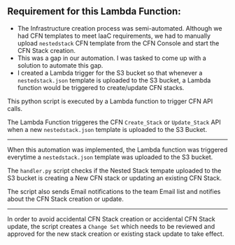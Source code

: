 ## Requirement for this Lambda Function:

- The Infrastructure creation process was semi-automated. Although we had CFN templates to meet IaaC requirements, we had to manually upload `nestedstack` CFN template from the CFN Console and start the CFN Stack creation.
- This was a gap in our automation. I was tasked to come up with a solution to automate this gap. 
- I created a Lambda trigger for the S3 bucket so that whenever a `nestedstack.json` template is uploaded to the S3 bucket, a Lambda function would be triggered to create/update CFN stacks.


This python script is executed by a Lambda function to trigger CFN API calls.

The Lambda Function triggeres the CFN `Create_Stack` or `Update_Stack` API when a new `nestedstack.json` template is uploaded to the S3 Bucket. 

---

When this automation was implemented, the Lambda function was triggered everytime a `nestedstack.json` template was uploaded to the S3 bucket. 

The `handler.py` script checks if the Nested Stack tempate uploaded to the S3 bucket is creating a New CFN stack or updating an existing CFN Stack. 

The script also sends Email notifications to the team Email list and notifies about the CFN Stack creation or update. 

---

In order to avoid accidental CFN Stack creation or accidental CFN Stack update, the script creates a `Change Set` which needs to be reviewed and approved for the new stack creation or existing stack update to take effect. 



